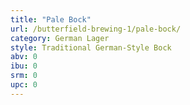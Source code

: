 ```yaml
---
title: "Pale Bock"
url: /butterfield-brewing-1/pale-bock/
category: German Lager
style: Traditional German-Style Bock
abv: 0
ibu: 0
srm: 0
upc: 0
---
```


